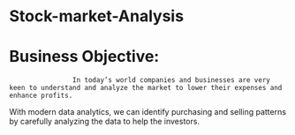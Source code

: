 # Stock-market-Analysis
# Business Objective:
                    
                    In today’s world companies and businesses are very keen to understand and analyze the market to lower their expenses and enhance profits.
With modern data analytics, we can identify purchasing and selling patterns by carefully analyzing the data to help the investors.
